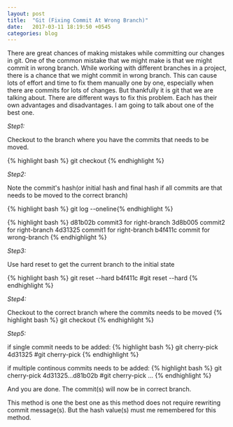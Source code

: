 ```yaml
---
layout: post
title:  "Git (Fixing Commit At Wrong Branch)"
date:   2017-03-11 18:19:50 +0545
categories: blog
---
```


There are great chances of making mistakes while committing our changes in git. One of the common mistake that we might make is that we might commit in wrong branch.
While working with different branches in a project, there is a chance that we might commit in wrong branch. This can cause lots of effort and time to fix them manually one by one, especially when there are commits for lots of changes.
But thankfully it is git that we are talking about. There are different ways to fix this problem. Each has their own advantages and disadvantages. I am going to talk about one of the best one.

_Step1:_

  Checkout to the branch where you have the commits that needs to be moved.
  
  {% highlight bash %}
  git checkout <wrong-branch>{% endhighlight %}
  
_Step2:_

  Note the commit's hash(or initial hash and final hash if all commits are that needs to be moved to the correct branch)
  
  {% highlight bash %}
  git log --oneline{% endhighlight %}
  
  {% highlight bash %}
d81b02b commit3 for right-branch
3d8b005 commit2 for right-branch
4d31325 commit1 for right-branch
b4f411c commit for wrong-branch
{% endhighlight %}
  
_Step3:_

  Use hard reset to get the current branch to the initial state
  
  {% highlight bash %}
  git reset --hard b4f411c #git reset --hard <hash>{% endhighlight %}

_Step4:_

  Checkout to the correct branch where the commits needs to be moved
   {% highlight bash %}
  git checkout <right-branch>{% endhighlight %}

_Step5:_

  if single commit needs to be added:
  {% highlight bash %}
  git cherry-pick 4d31325 #git cherry-pick <hash>{% endhighlight %}

  if multiple continous commits needs to be added:
  {% highlight bash %}
  git cherry-pick 4d31325...d81b02b #git cherry-pick <inital-hash>...<final-hash> {% endhighlight %}

And you are done. The commit(s) will now be in correct branch. 

This method is one the best one as this method does not require rewriting commit message(s). But the hash value(s) must me remembered for this method.
